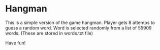 # Hangman
This is a simple version of the game hangman. Player gets 8 attemps to guess a random word. 
Word is selected randomly from a list of 55909 words. (These are stored in words.txt file)

Have fun!

